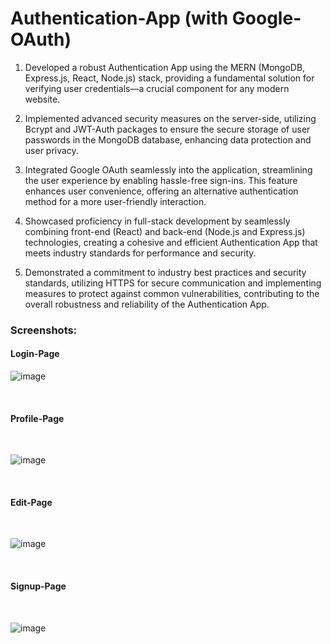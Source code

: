 # Authentication-App (with Google-OAuth)

1. Developed a robust Authentication App using the MERN (MongoDB, Express.js, React, Node.js) stack, providing a fundamental solution for verifying user credentials—a crucial component for any modern website.

2. Implemented advanced security measures on the server-side, utilizing Bcrypt and JWT-Auth packages to ensure the secure storage of user passwords in the MongoDB database, enhancing data protection and user privacy.

3. Integrated Google OAuth seamlessly into the application, streamlining the user experience by enabling hassle-free sign-ins. This feature enhances user convenience, offering an alternative authentication method for a more user-friendly interaction.

4. Showcased proficiency in full-stack development by seamlessly combining front-end (React) and back-end (Node.js and Express.js) technologies, creating a cohesive and efficient Authentication App that meets industry standards for performance and security.

5. Demonstrated a commitment to industry best practices and security standards, utilizing HTTPS for secure communication and implementing measures to protect against common vulnerabilities, contributing to the overall robustness and reliability of the Authentication App.

### Screenshots:


#### Login-Page
![image](https://github.com/shahvezahmad/google-auth-system/assets/91151407/3a26a0b3-f792-4ad3-b462-d05f419e9d96)

<br />

#### Profile-Page


<br />


![image](https://github.com/shahvezahmad/google-auth-system/assets/91151407/75844727-a876-4568-ae18-744b19658a30)



<br />


#### Edit-Page


<br />

![image](https://github.com/shahvezahmad/google-auth-system/assets/91151407/e519e3d0-827e-473a-92a4-57aa2fa5fd98)


<br />

#### Signup-Page

<br />


![image](https://github.com/shahvezahmad/google-auth-system/assets/91151407/6d261390-a895-4d17-be4a-ad3826c0d5a8)



